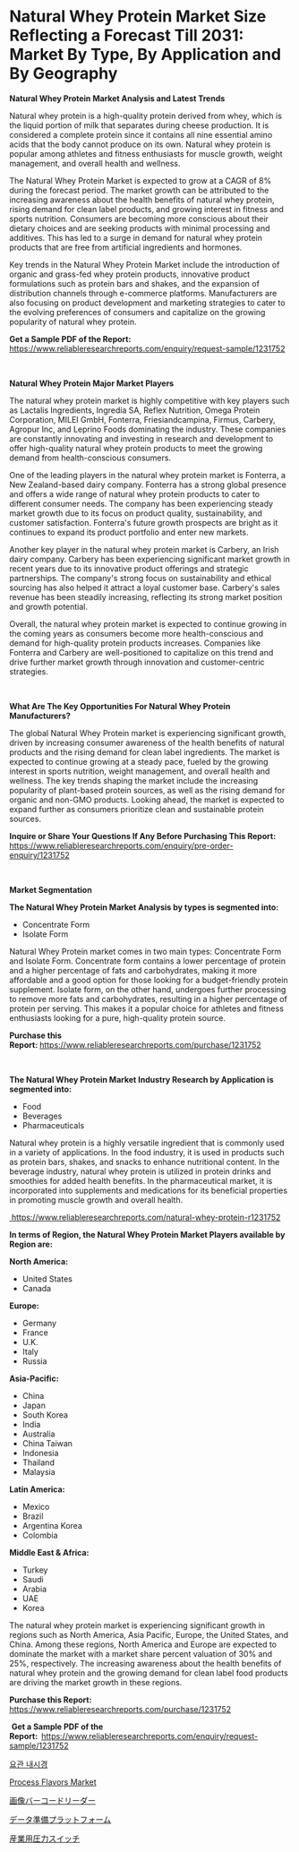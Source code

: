 <p><h1>Natural Whey Protein Market Size Reflecting a Forecast Till 2031: Market By Type, By Application and By Geography</h1></p><p><strong>Natural Whey Protein Market Analysis and Latest Trends</strong></p>
<p><p>Natural whey protein is a high-quality protein derived from whey, which is the liquid portion of milk that separates during cheese production. It is considered a complete protein since it contains all nine essential amino acids that the body cannot produce on its own. Natural whey protein is popular among athletes and fitness enthusiasts for muscle growth, weight management, and overall health and wellness.</p><p>The Natural Whey Protein Market is expected to grow at a CAGR of 8% during the forecast period. The market growth can be attributed to the increasing awareness about the health benefits of natural whey protein, rising demand for clean label products, and growing interest in fitness and sports nutrition. Consumers are becoming more conscious about their dietary choices and are seeking products with minimal processing and additives. This has led to a surge in demand for natural whey protein products that are free from artificial ingredients and hormones.</p><p>Key trends in the Natural Whey Protein Market include the introduction of organic and grass-fed whey protein products, innovative product formulations such as protein bars and shakes, and the expansion of distribution channels through e-commerce platforms. Manufacturers are also focusing on product development and marketing strategies to cater to the evolving preferences of consumers and capitalize on the growing popularity of natural whey protein.</p></p>
<p><strong>Get a Sample PDF of the Report:&nbsp;</strong> <a href="https://www.reliableresearchreports.com/enquiry/request-sample/1231752">https://www.reliableresearchreports.com/enquiry/request-sample/1231752</a></p>
<p>&nbsp;</p>
<p><strong>Natural Whey Protein Major Market Players</strong></p>
<p><p>The natural whey protein market is highly competitive with key players such as Lactalis Ingredients, Ingredia SA, Reflex Nutrition, Omega Protein Corporation, MILEI GmbH, Fonterra, Friesiandcampina, Firmus, Carbery, Agropur Inc, and Leprino Foods dominating the industry. These companies are constantly innovating and investing in research and development to offer high-quality natural whey protein products to meet the growing demand from health-conscious consumers.</p><p>One of the leading players in the natural whey protein market is Fonterra, a New Zealand-based dairy company. Fonterra has a strong global presence and offers a wide range of natural whey protein products to cater to different consumer needs. The company has been experiencing steady market growth due to its focus on product quality, sustainability, and customer satisfaction. Fonterra's future growth prospects are bright as it continues to expand its product portfolio and enter new markets.</p><p>Another key player in the natural whey protein market is Carbery, an Irish dairy company. Carbery has been experiencing significant market growth in recent years due to its innovative product offerings and strategic partnerships. The company's strong focus on sustainability and ethical sourcing has also helped it attract a loyal customer base. Carbery's sales revenue has been steadily increasing, reflecting its strong market position and growth potential.</p><p>Overall, the natural whey protein market is expected to continue growing in the coming years as consumers become more health-conscious and demand for high-quality protein products increases. Companies like Fonterra and Carbery are well-positioned to capitalize on this trend and drive further market growth through innovation and customer-centric strategies.</p></p>
<p>&nbsp;</p>
<p><strong>What Are The Key Opportunities For Natural Whey Protein Manufacturers?</strong></p>
<p><p>The global Natural Whey Protein market is experiencing significant growth, driven by increasing consumer awareness of the health benefits of natural products and the rising demand for clean label ingredients. The market is expected to continue growing at a steady pace, fueled by the growing interest in sports nutrition, weight management, and overall health and wellness. The key trends shaping the market include the increasing popularity of plant-based protein sources, as well as the rising demand for organic and non-GMO products. Looking ahead, the market is expected to expand further as consumers prioritize clean and sustainable protein sources.</p></p>
<p><strong>Inquire or Share Your Questions If Any Before Purchasing This Report:</strong> <a href="https://www.reliableresearchreports.com/enquiry/pre-order-enquiry/1231752">https://www.reliableresearchreports.com/enquiry/pre-order-enquiry/1231752</a></p>
<p>&nbsp;</p>
<p><strong>Market Segmentation</strong></p>
<p><strong>The Natural Whey Protein Market Analysis by types is segmented into:</strong></p>
<p><ul><li>Concentrate Form</li><li>Isolate Form</li></ul></p>
<p><p>Natural Whey Protein market comes in two main types: Concentrate Form and Isolate Form. Concentrate form contains a lower percentage of protein and a higher percentage of fats and carbohydrates, making it more affordable and a good option for those looking for a budget-friendly protein supplement. Isolate form, on the other hand, undergoes further processing to remove more fats and carbohydrates, resulting in a higher percentage of protein per serving. This makes it a popular choice for athletes and fitness enthusiasts looking for a pure, high-quality protein source.</p></p>
<p><strong>Purchase this Report:&nbsp;</strong><a href="https://www.reliableresearchreports.com/purchase/1231752">https://www.reliableresearchreports.com/purchase/1231752</a></p>
<p>&nbsp;</p>
<p><strong>The Natural Whey Protein Market Industry Research by Application is segmented into:</strong></p>
<p><ul><li>Food</li><li>Beverages</li><li>Pharmaceuticals</li></ul></p>
<p><p>Natural whey protein is a highly versatile ingredient that is commonly used in a variety of applications. In the food industry, it is used in products such as protein bars, shakes, and snacks to enhance nutritional content. In the beverage industry, natural whey protein is utilized in protein drinks and smoothies for added health benefits. In the pharmaceutical market, it is incorporated into supplements and medications for its beneficial properties in promoting muscle growth and overall health.</p></p>
<p><a href="https://www.reliableresearchreports.com/natural-whey-protein-r1231752">&nbsp;https://www.reliableresearchreports.com/natural-whey-protein-r1231752</a></p>
<p><strong>In terms of Region, the Natural Whey Protein Market Players available by Region are:</strong></p>
<p>
    <p> <strong> North America: </strong>
        <ul>
            <li>United States</li>
            <li>Canada</li>
        </ul>
        </p> 
    <p> <strong> Europe: </strong>
        <ul>
            <li>Germany</li>
            <li>France</li>
            <li>U.K.</li>
            <li>Italy</li>
            <li>Russia</li>
        </ul>
        </p> 
    <p> <strong> Asia-Pacific: </strong>
        <ul>
            <li>China</li>
            <li>Japan</li>
            <li>South Korea</li>
            <li>India</li>
            <li>Australia</li>
            <li>China Taiwan</li>
            <li>Indonesia</li>
            <li>Thailand</li>
            <li>Malaysia</li>
        </ul>
        </p> 
    <p> <strong> Latin America: </strong>
        <ul>
            <li>Mexico</li>
            <li>Brazil</li>
            <li>Argentina Korea</li>
            <li>Colombia</li>
        </ul>
        </p> 
    <p> <strong> Middle East & Africa: </strong>
        <ul>
            <li>Turkey</li>
            <li>Saudi</li>
            <li>Arabia</li>
            <li>UAE</li>
            <li>Korea</li>
        </ul>
    </p>
    </p>
<p><p>The natural whey protein market is experiencing significant growth in regions such as North America, Asia Pacific, Europe, the United States, and China. Among these regions, North America and Europe are expected to dominate the market with a market share percent valuation of 30% and 25%, respectively. The increasing awareness about the health benefits of natural whey protein and the growing demand for clean label food products are driving the market growth in these regions.</p></p>
<p><strong>Purchase this Report: </strong><a href="https://www.reliableresearchreports.com/purchase/1231752">https://www.reliableresearchreports.com/purchase/1231752</a></p>
<p>&nbsp;<strong>Get a Sample PDF of the Report:&nbsp;&nbsp;</strong><a href="https://www.reliableresearchreports.com/enquiry/request-sample/1231752">https://www.reliableresearchreports.com/enquiry/request-sample/1231752</a></p>
<p><strong></strong></p>
<p><p><a href="https://github.com/khytkeqagplkzqvh/Market-Research-Report-List-1/blob/main/990479117576.md">요관 내시경</a></p><p><a href="https://github.com/cecuraprangm/Market-Research-Report-List-2/blob/main/process-flavors-market.md">Process Flavors Market</a></p><p><a href="https://github.com/bucuel854722/Market-Research-Report-List-1/blob/main/267927918819.md">画像バーコードリーダー</a></p><p><a href="https://github.com/xemfu2379520/Market-Research-Report-List-1/blob/main/917610218818.md">データ準備プラットフォーム</a></p><p><a href="https://medium.com/@erickbotsfortrd46766/%E7%94%A3%E6%A5%AD%E7%94%A8%E5%9C%A7%E5%8A%9B%E3%82%B9%E3%82%A4%E3%83%83%E3%83%81%E5%B8%82%E5%A0%B4%E8%AA%BF%E6%9F%BB%E3%83%AC%E3%83%9D%E3%83%BC%E3%83%88-%E3%81%9D%E3%81%AE%E6%AD%B4%E5%8F%B2%E3%81%A82024%E5%B9%B4%E3%81%8B%E3%82%892031%E5%B9%B4%E3%81%AE%E4%BA%88%E6%B8%AC-16bcd854d9cb">産業用圧力スイッチ</a></p></p>